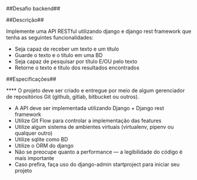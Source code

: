 ##Desafio backend##

##Descrição##

Implemente uma API RESTful utilizando django e django rest framework que tenha as seguintes funcionalidades:

* Seja capaz de receber um texto e um título
* Guarde o texto e o título em uma BD
* Seja capaz de pesquisar por título E/OU pelo texto
* Retorne o texto e título dos resultados encontrados

##Especificações##

**** O projeto deve ser criado e entregue por meio de algum gerenciador de repositórios Git (github, gitlab, bitbucket ou outros).
* A API deve ser implementada utilizando Django + Django rest framework
* Utilize Git Flow para controlar a implementação das features
* Utilize algum sistema de ambientes virtuais (virtualenv, pipenv ou qualquer outro)
* Utilize sqlite como BD
* Utilize o ORM do django
* Não se preocupe quanto a performance ― a legibilidade do código é mais importante
* Caso prefira, faça uso do django-admin startproject para iniciar seu projeto
